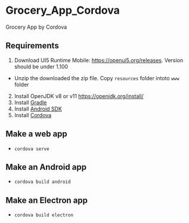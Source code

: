 # Grocery_App_Cordova
Grocery App by Cordova

## Requirements 
1. Download UI5 Runtime Mobile: https://openui5.org/releases. Version should be under 1.100
  - Unzip the downloaded the zip file. Copy `resources` folder intoto `www` folder
2. Install OpenJDK v8 or v11 https://openjdk.org/install/
3. Install [Gradle](https://gradle.org/releases/)
4. Install [Android SDK](https://developer.android.com/studio)
5. Install [Cordova](https://cordova.apache.org/) 

## Make a web app
- `cordova serve`

## Make an Android app
- `cordova build android`

## Make an Electron app
- `cordova build electron`
